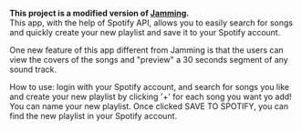 **This project is a modified version of [Jamming](https://github.com/connorads/jamming).**  
This app, with the help of Spotify API, allows you to easily search for songs and quickly create your new playlist and save it to your Spotify account.  

One new feature of this app different from Jamming is that the users can view the covers of the songs and "preview" a 30 seconds segment of any sound track.  
  
How to use: login with your Spotify account, and search for songs you like and create your new playlist by clicking '+' for each song you want yo add! You can name your new playlist. Once clicked SAVE TO SPOTIFY, you can find the new playlist in your Spotify account.

